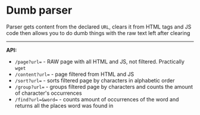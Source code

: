 # **Dumb parser**

Parser gets content from the declared `URL`,
clears it from HTML tags and JS code then 
allows you to do dumb things with the raw 
text left after clearing

---

**API:** <br>
- `/page?url=` - RAW page with all HTML and JS, not 
filtered. Practically `wget`
- `/content?url=` - page filtered from HTML and JS
- `/sort?url=` - sorts filtered page by characters 
in alphabetic order
- `/group?url=` - groups filtered page by characters 
and counts the amount of character's occurrences
- `/find?url=&word=` - counts amount of occurrences of the 
word and returns all the places word was found
in